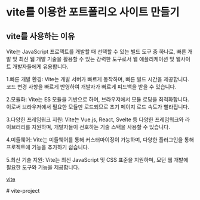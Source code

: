# vite를 이용한 포트폴리오 사이트 만들기

## vite를 사용하는 이유
Vite는  JavaScript 프로젝트를 개발할 때 선택할 수 있는 빌드 도구 중 하나로, 빠른 개발 및 최신 웹 개발 기술을 활용할 수 있는 강력한 도구로서 웹 애플리케이션 및 웹사이트 개발자들에게 유용합니다.

1.빠른 개발 환경: Vite는 개발 서버가 빠르게 동작하며, 빠른 빌드 시간을 제공합니다. 코드 변경 사항을 빠르게 반영하여 개발자가 빠르게 피드백을 받을 수 있습니다.

2.모듈화: Vite는 ES 모듈을 기반으로 하며, 브라우저에서 모듈 로딩을 최적화합니다. 이로써 브라우저에서 필요한 모듈만 로드되므로 초기 페이지 로드 속도가 빨라집니다.

3.다양한 프레임워크 지원: Vite는 Vue.js, React, Svelte 등 다양한 프레임워크와 라이브러리를 지원하며, 개발자들이 선호하는 기술 스택을 사용할 수 있습니다.

4.미들웨어: Vite는 미들웨어를 통해 커스터마이징이 가능하며, 다양한 플러그인을 통해 프로젝트에 기능을 추가하기 쉽습니다.

5.최신 기술 지원: Vite는 최신 JavaScript 및 CSS 표준을 지원하며, 모던 웹 개발에 필요한 도구와 기능을 제공합니다.

[vite](https://ko.vitejs.dev/guide/)

#   v i t e - p r o j e c t  
 